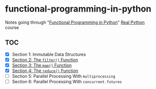 # functional-programming-in-python

Notes going through "[Functional Programming in Python][course]" [Real Python][realpython] course

## TOC

- [x] Section 1: Immutable Data Structures
- [x] [Section 2: The `filter()` Function](src/section2.ipynb)
- [x] [Section 3: The `map()` Function](src/section3.ipynb)
- [x] [Section 4: The `reduce()` Function](src/section4.ipynb)
- [ ] Section 5: Parallel Processing With `multiprocessing`
- [ ] Section 6: Parallel Processing With `concurrent.futures`

[course]: https://realpython.com/courses/functional-programming-python/
[realpython]: https://realpython.com/
